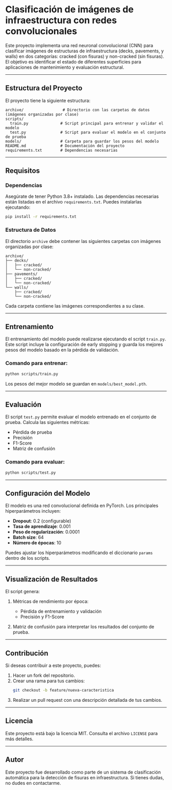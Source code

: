 # Clasificación de imágenes de infraestructura con redes convolucionales

Este proyecto implementa una red neuronal convolucional (CNN) para clasificar imágenes de estructuras de infraestructura (decks, pavements, y walls) en dos categorías: cracked (con fisuras) y non-cracked (sin fisuras). El objetivo es identificar el estado de diferentes superficies para aplicaciones de mantenimiento y evaluación estructural.

---

## Estructura del Proyecto

El proyecto tiene la siguiente estructura:

```
archive/                 # Directorio con las carpetas de datos (imágenes organizadas por clase)
scripts/
  train.py              # Script principal para entrenar y validar el modelo
  test.py               # Script para evaluar el modelo en el conjunto de prueba
models/                 # Carpeta para guardar los pesos del modelo
README.md               # Documentación del proyecto
requirements.txt        # Dependencias necesarias
```

---

## Requisitos

### Dependencias

Asegúrate de tener Python 3.8+ instalado. Las dependencias necesarias están listadas en el archivo `requirements.txt`. Puedes instalarlas ejecutando:

```bash
pip install -r requirements.txt
```

### Estructura de Datos

El directorio `archive` debe contener las siguientes carpetas con imágenes organizadas por clase:

```
archive/
├── decks/
│   ├── cracked/
│   └── non-cracked/
├── pavements/
│   ├── cracked/
│   └── non-cracked/
└── walls/
    ├── cracked/
    └── non-cracked/
```

Cada carpeta contiene las imágenes correspondientes a su clase.

---

## Entrenamiento

El entrenamiento del modelo puede realizarse ejecutando el script `train.py`. Este script incluye la configuración de early stopping y guarda los mejores pesos del modelo basado en la pérdida de validación.

### Comando para entrenar:

```bash
python scripts/train.py
```

Los pesos del mejor modelo se guardan en `models/best_model.pth`.

---

## Evaluación

El script `test.py` permite evaluar el modelo entrenado en el conjunto de prueba. Calcula las siguientes métricas:

- Pérdida de prueba
- Precisión
- F1-Score
- Matriz de confusión

### Comando para evaluar:

```bash
python scripts/test.py
```

---

## Configuración del Modelo

El modelo es una red convolucional definida en PyTorch. Los principales hiperparámetros incluyen:

- **Dropout**: 0.2 (configurable)
- **Tasa de aprendizaje**: 0.001
- **Peso de regularización**: 0.0001
- **Batch size**: 64
- **Número de épocas**: 10

Puedes ajustar los hiperparámetros modificando el diccionario `params` dentro de los scripts.

---

## Visualización de Resultados

El script genera:

1. Métricas de rendimiento por época:
   - Pérdida de entrenamiento y validación
   - Precisión y F1-Score

2. Matriz de confusión para interpretar los resultados del conjunto de prueba.

---

## Contribución

Si deseas contribuir a este proyecto, puedes:

1. Hacer un fork del repositorio.
2. Crear una rama para tus cambios:
   ```bash
   git checkout -b feature/nueva-caracteristica
   ```
3. Realizar un pull request con una descripción detallada de tus cambios.

---

## Licencia

Este proyecto está bajo la licencia MIT. Consulta el archivo `LICENSE` para más detalles.

---

## Autor

Este proyecto fue desarrollado como parte de un sistema de clasificación automática para la detección de fisuras en infraestructura. Si tienes dudas, no dudes en contactarme.

